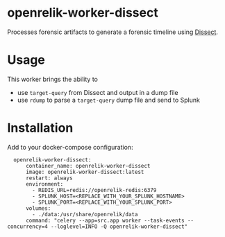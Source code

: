 # openrelik-worker-dissect

Processes forensic artifacts to generate a forensic timeline using [Dissect](https://docs.dissect.tools/en/latest/index.html).

# Usage

This worker brings the ability to 

- use `target-query` from Dissect and output in a dump file
- use `rdump` to parse a `target-query` dump file and send to Splunk

# Installation

Add to your docker-compose configuration:

```
  openrelik-worker-dissect:
      container_name: openrelik-worker-dissect
      image: openrelik-worker-dissect:latest
      restart: always
      environment:
        - REDIS_URL=redis://openrelik-redis:6379
        - SPLUNK_HOST=<REPLACE_WITH_YOUR_SPLUNK_HOSTNAME>
        - SPLUNK_PORT=<REPLACE_WITH_YOUR_SPLUNK_PORT>
      volumes:
        - ./data:/usr/share/openrelik/data
      command: "celery --app=src.app worker --task-events --concurrency=4 --loglevel=INFO -Q openrelik-worker-dissect"
```